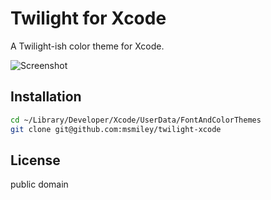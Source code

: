 # Twilight for Xcode

A Twilight-ish color theme for Xcode. 

![Screenshot](https://raw.github.com/msmiley/twilight-xcode/master/screenshot.png)

## Installation

```bash
cd ~/Library/Developer/Xcode/UserData/FontAndColorThemes
git clone git@github.com:msmiley/twilight-xcode
```


## License

public domain